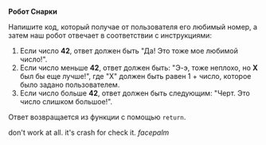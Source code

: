 **Робот Снарки**

Напишите код, который получае от пользователя его любимый номер, а затем наш робот отвечает в соответствии с инструкциями:

1. Если число **42**, ответ должен быть "Да! Это тоже мое любимой число!".
2. Если число меньше **42**, ответ должен быть: "Э-э, тоже неплохо, но **X** был бы еще лучше!", где "X" должен быть равен 1 + число, которое было задано пользователем.
3. Если число больше **42**, ответ должен быть следующим: "Черт. Это число слишком большое!".

Ответ возвращается из функции с помощью `return`.

don't work at all.
it's crash for check it.
*facepalm*
